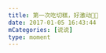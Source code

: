 ```yaml
---
title: 第一次吃切糕，好激动👏👏
date: 2017-01-05 16:43:44
mCategories: [说说]
type: moment
---
```


<div id="pics-20170105164344"></div>

<script>
var data = [
    {"link": "2017-01-05_000000.jpeg", "type": "shuoshuo"}
];
picsRender(data, "pics-20170105164344");
</script>
